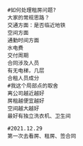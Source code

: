 ```shell
#如何处理租房问题?
大家的常规思路？
交通方面：是否临近地铁
空间方面
通勤时间方面
水电费
交付周期
合同涉及人员
有无电梯，几层
合租人员成分
#我这个局部点的取舍
离公司越近越好
房租越便宜越好
空间越大越好
最好有独立洗衣机、卫生间
```

```shell
#2021.12.29
第一次去看房、租房、签合同

```

